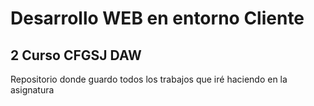 # Desarrollo WEB en entorno Cliente
## 2 Curso CFGSJ DAW

Repositorio donde guardo todos los trabajos que iré haciendo en la asignatura